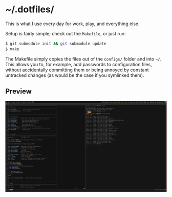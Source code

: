 # ~/.dotfiles/

This is what I use every day for work, play, and everything else.

Setup is fairly simple; check out the `Makefile`, or just run:

```bash
$ git submodule init && git submodule update
$ make
```

The Makefile simply copies the files out of the `configs/` folder and into `~/`.
This allows you to, for example, add passwords to configuration files, without
accidentally committing them or being annoyed by constant untracked changes (as
would be the case if you symlinked them).

## Preview

![Preview of my terminal](./.preview.png)
